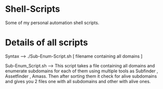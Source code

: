 # Shell-Scripts
Some of my personal automation shell scripts.

# Details of all scripts
Syntax --> 
./Sub-Enum-Script.sh [ filename containing all domains ]
  
Sub-Enum_Script.sh --> This script takes a file containing all domains and enumerate subdomains for each of them using multiple tools as Subfinder , Assetfinder , Amass. Then after sorting them it check for alive subdomains and gives you 2 files one with all subdomains and other with alive ones.


